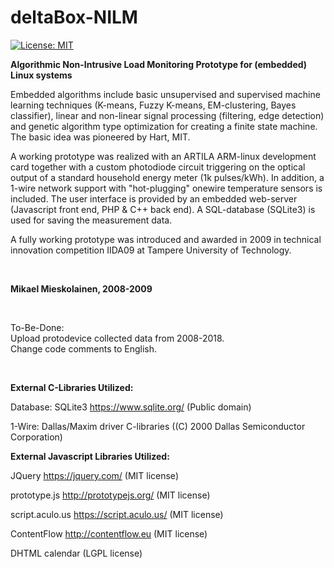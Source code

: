 # deltaBox-NILM
[![License: MIT](https://img.shields.io/badge/License-MIT-yellow.svg)](https://opensource.org/licenses/MIT)

<b>Algorithmic Non-Intrusive Load Monitoring Prototype for (embedded) Linux systems</b>
<br/>

Embedded algorithms include basic unsupervised and supervised machine learning techniques (K-means, Fuzzy K-means, EM-clustering, Bayes classifier), linear and non-linear signal processing (filtering, edge detection) and genetic algorithm type optimization for creating a finite state machine. The basic idea was pioneered by Hart, MIT.

A working prototype was realized with an ARTILA ARM-linux development card together with a custom photodiode circuit triggering on the optical output of a standard household energy meter (1k pulses/kWh). In addition, a 1-wire network support with "hot-plugging" onewire temperature sensors is included. The user interface is provided by an embedded web-server (Javascript front end, PHP & C++ back end). A SQL-database (SQLite3) is used for saving the measurement data. 

A fully working prototype was introduced and awarded in 2009 in technical innovation competition IIDA09 at Tampere University of Technology.

<br/>

<b>Mikael Mieskolainen, 2008-2009</b>

<br/>

To-Be-Done:
<br/>
Upload protodevice collected data from 2008-2018.
<br/>
Change code comments to English.

<br/>

<b>External C-Libraries Utilized:</b>

Database: SQLite3 https://www.sqlite.org/ (Public domain)

1-Wire: Dallas/Maxim  driver C-libraries ((C) 2000 Dallas Semiconductor Corporation)

<b>External Javascript Libraries Utilized:</b>

JQuery https://jquery.com/ (MIT license)

prototype.js http://prototypejs.org/ (MIT license)

script.aculo.us https://script.aculo.us/ (MIT license)

ContentFlow http://contentflow.eu (MIT license)

DHTML calendar (LGPL license)

